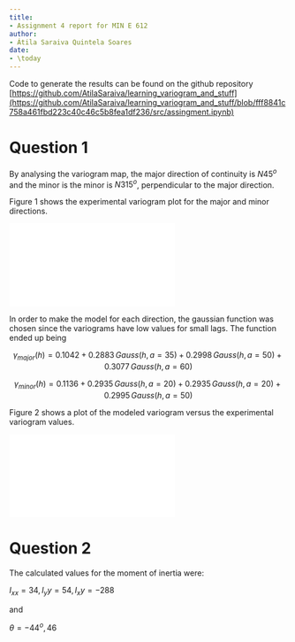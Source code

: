 ```yaml
---
title:
- Assignment 4 report for MIN E 612
author:
- Átila Saraiva Quintela Soares
date:
- \today
---
```


Code to generate the results can be found on the github repository [https://github.com/AtilaSaraiva/learning_variogram_and_stuff](https://github.com/AtilaSaraiva/learning_variogram_and_stuff/blob/fff8841c758a461fbd223c40c46c5b8fea1df236/src/assingment.ipynb)

# Question 1

By analysing the variogram map, the major direction of continuity is $N45^o$ and the minor is the minor is $N315^o$, perpendicular to the major direction.

Figure 1 shows the experimental variogram plot for the major and minor directions.

![Experimental variogram plot from the values in the variogram map](../../figs/assignment5-experimental.pdf)

In order to make the model for each direction, the gaussian function was chosen since the variograms have low values for small
lags. The function ended up being

$$\gamma_{major}(h) = 0.1042 + 0.2883\,Gauss(h, a=35) + 0.2998\,Gauss(h, a=50) + 0.3077\,Gauss(h, a=60)$$

$$\gamma_{minor}(h) = 0.1136 + 0.2935\,Gauss(h, a=20) + 0.2935\,Gauss(h, a=20) + 0.2995\,Gauss(h, a=50)$$

Figure 2 shows a plot of the modeled variogram versus the experimental variogram values.

![Modeled variogram plot from the values in the variogram map](../../figs/assignment5-modeled.pdf)

# Question 2

The calculated values for the moment of inertia were:

$I_{xx}=34, I_yy=54, I_xy=-288$

and

$\theta = {-44^o, 46}$

